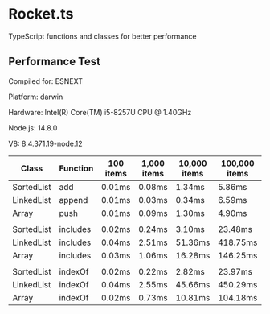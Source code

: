 # Rocket.ts

TypeScript functions and classes for better performance

## Performance Test

 Compiled for: ESNEXT

 Platform: darwin

 Hardware: Intel(R) Core(TM) i5-8257U CPU @ 1.40GHz

 Node.js: 14.8.0

 V8: 8.4.371.19-node.12

| Class | Function | 100 items | 1,000 items | 10,000 items | 100,000 items | 1,000,000 items
|---|---|---|---|---|---|---
SortedList | add | 0.01ms | 0.08ms | 1.34ms | 5.86ms | 40.84ms
LinkedList | append | 0.01ms | 0.03ms | 0.34ms | 6.59ms | 311.40ms
Array | push | 0.01ms | 0.09ms | 1.30ms | 4.90ms | 38.83ms
| | | | | | | 
SortedList | includes | 0.02ms | 0.24ms | 3.10ms | 23.48ms | 276.80ms
LinkedList | includes | 0.04ms | 2.51ms | 51.36ms | 418.75ms | 7638.82ms
Array | includes | 0.03ms | 1.06ms | 16.28ms | 146.25ms | 1193.48ms
| | | | | | | 
SortedList | indexOf | 0.02ms | 0.22ms | 2.82ms | 23.97ms | 283.06ms
LinkedList | indexOf | 0.04ms | 2.55ms | 45.66ms | 450.29ms | 5000.08ms
Array | indexOf | 0.02ms | 0.73ms | 10.81ms | 104.18ms | 1054.62ms
